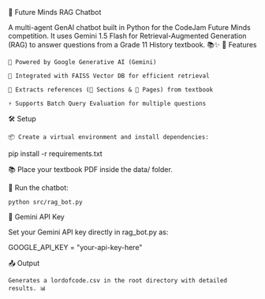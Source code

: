 🤖 Future Minds RAG Chatbot

A multi-agent GenAI chatbot built in Python for the CodeJam Future Minds competition.
It uses Gemini 1.5 Flash for Retrieval-Augmented Generation (RAG) to answer questions from a Grade 11 History textbook. 📚✨
🚀 Features

    🤖 Powered by Google Generative AI (Gemini)

    📁 Integrated with FAISS Vector DB for efficient retrieval

    📎 Extracts references (📄 Sections & 📑 Pages) from textbook

    ⚡ Supports Batch Query Evaluation for multiple questions

🛠️ Setup

    📦 Create a virtual environment and install dependencies:

pip install -r requirements.txt

📚 Place your textbook PDF inside the data/ folder.

🧠 Run the chatbot:

    python src/rag_bot.py

🔑 Gemini API Key

Set your Gemini API key directly in rag_bot.py as:

GOOGLE_API_KEY = "your-api-key-here"

📤 Output

    Generates a lordofcode.csv in the root directory with detailed results. 📊
